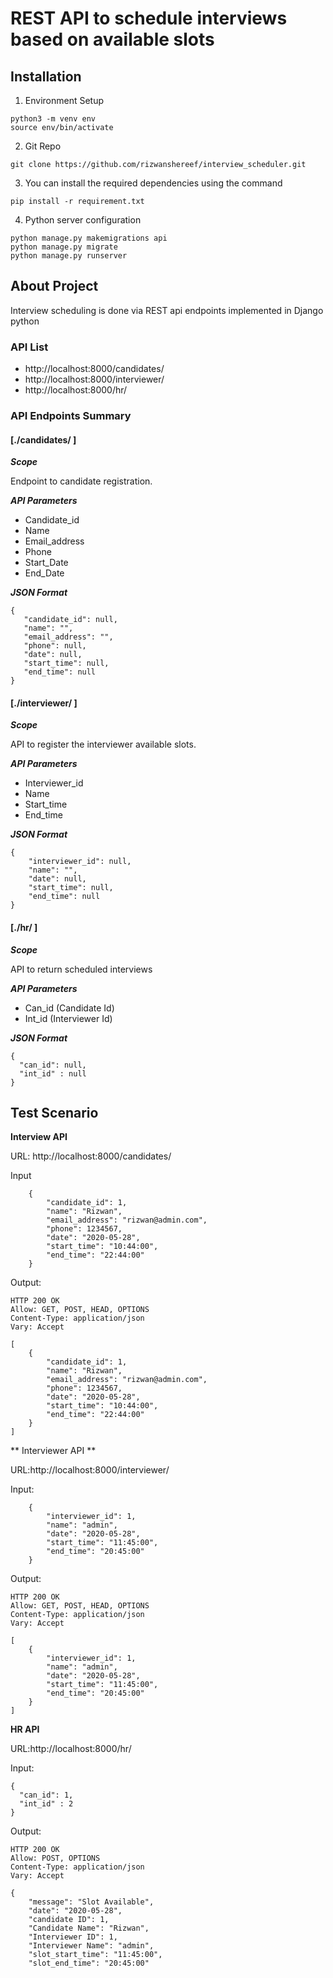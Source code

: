 
# REST API to schedule interviews based on available slots

## Installation

1. Environment Setup
~~~
python3 -m venv env
source env/bin/activate
~~~
2. Git Repo
~~~
git clone https://github.com/rizwanshereef/interview_scheduler.git
~~~
3. You can install the required dependencies using the command
~~~
pip install -r requirement.txt
~~~
4. Python server configuration
~~~
python manage.py makemigrations api
python manage.py migrate
python manage.py runserver
~~~

## About Project

Interview scheduling is done via REST api endpoints implemented in Django python

### API List

* http://localhost:8000/candidates/
* http://localhost:8000/interviewer/
* http://localhost:8000/hr/

### API Endpoints Summary 

#### [./candidates/ ]

  ***Scope*** 

  Endpoint to candidate registration.

  ***API Parameters***

  * Candidate_id 
  * Name
  * Email_address
  * Phone
  * Start_Date
  * End_Date
  
 ***JSON Format*** 
 ~~~
{
    "candidate_id": null,
    "name": "",
    "email_address": "",
    "phone": null,
    "date": null,
    "start_time": null,
    "end_time": null
}
~~~
    
#### [./interviewer/ ]

***Scope***

API to register the interviewer available slots.

***API Parameters***

  * Interviewer_id
  * Name
  * Start_time
  * End_time

***JSON Format***
~~~
{
    "interviewer_id": null,
    "name": "",
    "date": null,
    "start_time": null,
    "end_time": null
}
~~~

#### [./hr/ ]

***Scope***

API to return scheduled interviews

***API Parameters***
  * Can_id  (Candidate Id)
  * Int_id  (Interviewer Id)

***JSON Format***

~~~
{
  "can_id": null,
  "int_id" : null
}
~~~

## Test Scenario

**Interview API**

URL: http://localhost:8000/candidates/

Input

~~~
    {
        "candidate_id": 1,
        "name": "Rizwan",
        "email_address": "rizwan@admin.com",
        "phone": 1234567,
        "date": "2020-05-28",
        "start_time": "10:44:00",
        "end_time": "22:44:00"
    }
~~~

Output:
~~~
HTTP 200 OK
Allow: GET, POST, HEAD, OPTIONS
Content-Type: application/json
Vary: Accept

[
    {
        "candidate_id": 1,
        "name": "Rizwan",
        "email_address": "rizwan@admin.com",
        "phone": 1234567,
        "date": "2020-05-28",
        "start_time": "10:44:00",
        "end_time": "22:44:00"
    }
]
~~~

** Interviewer API **

URL:http://localhost:8000/interviewer/

Input:
~~~
    {
        "interviewer_id": 1,
        "name": "admin",
        "date": "2020-05-28",
        "start_time": "11:45:00",
        "end_time": "20:45:00"
    }
~~~

Output: 
~~~
HTTP 200 OK
Allow: GET, POST, HEAD, OPTIONS
Content-Type: application/json
Vary: Accept

[
    {
        "interviewer_id": 1,
        "name": "admin",
        "date": "2020-05-28",
        "start_time": "11:45:00",
        "end_time": "20:45:00"
    }
]
~~~

**HR API**

URL:http://localhost:8000/hr/

Input:
~~~
{
  "can_id": 1,
  "int_id" : 2
}
~~~

Output:
~~~
HTTP 200 OK
Allow: POST, OPTIONS
Content-Type: application/json
Vary: Accept

{
    "message": "Slot Available",
    "date": "2020-05-28",
    "candidate ID": 1,
    "Candidate Name": "Rizwan",
    "Interviewer ID": 1,
    "Interviewer Name": "admin",
    "slot_start_time": "11:45:00",
    "slot_end_time": "20:45:00"
~~~
